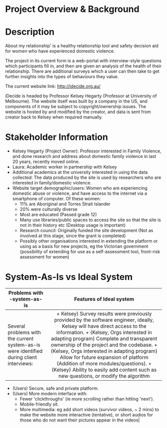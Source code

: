 # Project Overview & Background

Description
================================================================================
About my relationship' is a healthy relationship tool and safety decision aid for women who have experienced domestic violence. 

The project in its current form is a web-portal with interview-style questions which participants fill in, and then are given an analysis of the health of their relationship. There are additional surveys which a user can then take to get further insights into the types of behaviours they value.

The current website link: http://idecide.org.au/

iDecide is headed by Professor Kelsey Hegarty (Professor at University of Melbourne). The website itself was built by a company in the US, and components of it may be subject to copyright/ownership issues. The website is hosted by and modified by the creator, and data is sent from creator back to Kelsey when required manually.

Stakeholder Information
================================================================================

+ Kelsey Hegarty (Project Owner): Professor interested in Family Violence, and done research and address about domestic family violence in last 20 years, recently moved online.
+ Laura: Academic worker in partnership with Kelsey
+ Additional academics at the university interested in using the data collected: The data produced by the site is used by researchers who are interested in family/domestic violence.
+ Website target demographic/users: Women who are experiencing domestic abuse or violence, and have access to the internet via a smartphone of computer. Of these women:
   + 11% are Aboriginal and Torres Strait Islander
   + 20% were culturally diverse
   + Most are educated (Passed grade 12) 
   +  Many use libraries/public spaces to access the site so that the site is not in their history etc (Desktop usage is important)
   +  Research council: Originally funded the site development (Not as involved at this stage, since the grant is completed)
   +  Possibly other organisations interested in extending the platform or using as a basis for new projects, eg the Victorian government (possibility of extending for use as a self-assessment tool, front-risk assessment for women)


System-As-Is vs Ideal System
================================================================================
| Problems with -system-as-is         | Features of Ideal system         |
| ----------------------------------- |:-------------------------------:| 
| Several problems with the current system-as-is were identified during client interviews: | + Kelsey) Survey results were previously provided by the software engineer, ideally, Kelsey will have direct access to the information. + (Kelsey, Orgs interested in adapting program) Complete and transparent ownership of the project and the codebase. + (Kelsey, Orgs interested in adapting program) Allow for future expansion of platform (Addition of more modules/questions). + (Kelsey) Ability to easily add content such as new questions, or modify the algorithm
+ (Users) Secure, safe and private platform.
+ (Users) More modern interface with:
   + Fewer 'clickthroughs' (ie more scrolling rather than hitting 'next').
   + Mobile-friendly sit.
   + More multimedia: eg add short videos (survivor videos, ~ 2 mins) to make the website more interactive (tentative), or short audios for those who do not want their pictures appear in the videos|






